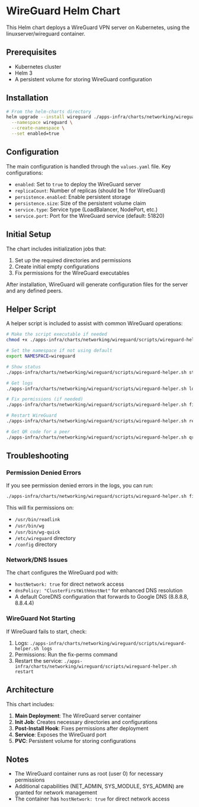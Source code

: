 # WireGuard Helm Chart

This Helm chart deploys a WireGuard VPN server on Kubernetes, using the linuxserver/wireguard container.

## Prerequisites

- Kubernetes cluster
- Helm 3
- A persistent volume for storing WireGuard configuration

## Installation

```bash
# From the helm-charts directory
helm upgrade --install wireguard ./apps-infra/charts/networking/wireguard \
  --namespace wireguard \
  --create-namespace \
  --set enabled=true
```

## Configuration

The main configuration is handled through the `values.yaml` file. Key configurations:

- `enabled`: Set to `true` to deploy the WireGuard server
- `replicaCount`: Number of replicas (should be 1 for WireGuard)
- `persistence.enabled`: Enable persistent storage
- `persistence.size`: Size of the persistent volume claim
- `service.type`: Service type (LoadBalancer, NodePort, etc.)
- `service.port`: Port for the WireGuard service (default: 51820)

## Initial Setup

The chart includes initialization jobs that:

1. Set up the required directories and permissions
2. Create initial empty configurations
3. Fix permissions for the WireGuard executables

After installation, WireGuard will generate configuration files for the server and any defined peers.

## Helper Script

A helper script is included to assist with common WireGuard operations:

```bash
# Make the script executable if needed
chmod +x ./apps-infra/charts/networking/wireguard/scripts/wireguard-helper.sh

# Set the namespace if not using default
export NAMESPACE=wireguard

# Show status
./apps-infra/charts/networking/wireguard/scripts/wireguard-helper.sh status

# Get logs
./apps-infra/charts/networking/wireguard/scripts/wireguard-helper.sh logs

# Fix permissions (if needed)
./apps-infra/charts/networking/wireguard/scripts/wireguard-helper.sh fix-perms

# Restart WireGuard
./apps-infra/charts/networking/wireguard/scripts/wireguard-helper.sh restart

# Get QR code for a peer
./apps-infra/charts/networking/wireguard/scripts/wireguard-helper.sh qr peer1
```

## Troubleshooting

### Permission Denied Errors

If you see permission denied errors in the logs, you can run:

```bash
./apps-infra/charts/networking/wireguard/scripts/wireguard-helper.sh fix-perms
```

This will fix permissions on:
- `/usr/bin/readlink`
- `/usr/bin/wg`
- `/usr/bin/wg-quick`
- `/etc/wireguard` directory
- `/config` directory

### Network/DNS Issues

The chart configures the WireGuard pod with:
- `hostNetwork: true` for direct network access
- `dnsPolicy: "ClusterFirstWithHostNet"` for enhanced DNS resolution
- A default CoreDNS configuration that forwards to Google DNS (8.8.8.8, 8.8.4.4)

### WireGuard Not Starting

If WireGuard fails to start, check:

1. Logs: `./apps-infra/charts/networking/wireguard/scripts/wireguard-helper.sh logs`
2. Permissions: Run the fix-perms command
3. Restart the service: `./apps-infra/charts/networking/wireguard/scripts/wireguard-helper.sh restart`

## Architecture

This chart includes:

1. **Main Deployment**: The WireGuard server container
2. **Init Job**: Creates necessary directories and configurations
3. **Post-Install Hook**: Fixes permissions after deployment
4. **Service**: Exposes the WireGuard port
5. **PVC**: Persistent volume for storing configurations

## Notes

- The WireGuard container runs as root (user 0) for necessary permissions
- Additional capabilities (NET_ADMIN, SYS_MODULE, SYS_ADMIN) are granted for network management
- The container has `hostNetwork: true` for direct network access 